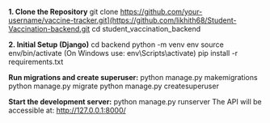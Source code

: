 **1. Clone the Repository**
git clone https://github.com/your-username/vaccine-tracker.git](https://github.com/likhith68/Student-Vaccination-backend.git
cd student_vaccination_backend


**2. Initial Setup (Django)**
cd backend
python -m venv env
source env/bin/activate (On Windows use: env\Scripts\activate)
pip install -r requirements.txt


**Run migrations and create superuser:**
python manage.py makemigrations
python manage.py migrate
python manage.py createsuperuser 


**Start the development server:**
python manage.py runserver
The API will be accessible at: http://127.0.0.1:8000/
